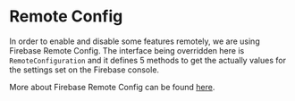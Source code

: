 # Remote Config

In order to enable and disable some features remotely, we are using Firebase Remote Config. The interface being overridden here is `RemoteConfiguration` and it defines 5 methods to get the actually values for the settings set on the Firebase console.

More about Firebase Remote Config can be found [here](https://firebase.google.com/docs/remote-config).

